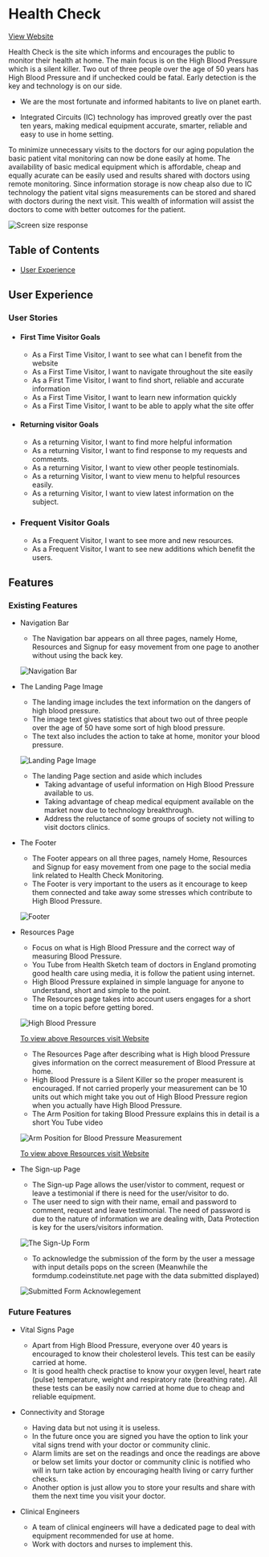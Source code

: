 
# Health Check

[View Website](https://rusjamison.github.io/health-check/  "Health Check")

Health Check is the site which informs and encourages the public to monitor their health at home. The main focus is on the High Blood Pressure which is a silent killer. Two out of three people over the age of 50 years has High Blood Pressure and if unchecked could be fatal. Early detection is the key and technology is on our side.

- We are the most fortunate and informed habitants to live on planet earth.

- Integrated Circuits (IC) technology has improved greatly over the past ten years, making medical equipment accurate, smarter, reliable and easy to use in home setting.

To minimize unnecessary visits to the doctors for our aging population the basic patient vital monitoring can now be done easily at home. The availability of basic medical equipment which is affordable, cheap and equally acurate can be easily used and results shared with doctors using remote monitoring. Since information storage is now cheap also due to IC technology the patient vital signs measurements can be stored and shared with doctors during the next visit. This wealth of information will assist the doctors to come with better outcomes for the patient.

![Screen size response](documentation/response.webp)

## Table of Contents

* [User Experience](#user-experience)



## User Experience

### User Stories

* #### First Time Visitor Goals
    * As a First Time Visitor, I want to see what can I benefit from the website
    * As a First Time Visitor, I want to navigate throughout the site easily
    * As a First Time Visitor, I want to find short, reliable and accurate information
    * As a First Time Visitor, I want to learn new information quickly
    * As a First Time Visitor, I want to be able to apply what the site offer

* #### Returning visitor Goals
    * As a returning Visitor, I want to find more helpful information
    * As a returning Visitor, I want to find response to my requests and comments.
    * As a returning Visitor, I want to view other people testinomials.
    * As a returning Visitor, I want to view menu to helpful resources easily.
    * As a returning Visitor, I want to view latest information on the subject.

* ### Frequent Visitor Goals
    * As a Frequent Visitor, I want to see more and new resources.
    * As a Frequent Visitor, I want to see new additions which benefit the users.

## Features

### Existing Features

* Navigation Bar

    * The Navigation bar appears on all three pages, namely Home, Resources and Signup for easy movement from one page to another without using the back key.

    ![Navigation Bar](documentation/navigation-bar.webp)

* The Landing Page Image

    * The landing image includes the text information on the dangers of high blood pressure.
    * The image text gives statistics that about two out of three people over the age of 50 have some sort of high blood pressure.
    * The text also includes the action to take at home, monitor your blood pressure.

    ![Landing Page Image](documentation/landing-page.webp)

    * The landing Page section and aside which includes
        * Taking advantage of useful information on High Blood Pressure available to us.
        * Taking advantage of cheap medical equipment available on the market now due to technology breakthrough.
        * Address the reluctance of some groups of society not willing to visit doctors clinics.

* The Footer
    * The Footer appears on all three pages, namely Home, Resources and Signup for easy movement from one page to the social media link related to Health Check Monitoring.
    * The Footer is very important to the users as it encourage to keep them connected and take away some stresses which contribute to High Blood Pressure.

    ![Footer](documentation/footer.webp)

* Resources Page
    * Focus on what is High Blood Pressure and the correct way of measuring Blood Pressure.
    * You Tube from Health Sketch team of doctors in England promoting good health care using media, it is follow the patient using internet.
    * High Blood Pressure explained in simple language for anyone to understand, short and simple to the point.
    * The Resources page takes into account users engages for a short time on a topic before getting bored.

    ![High Blood Pressure](documentation/high-blood-pressure-explained.webp)


    [To view above Resources visit Website](https://rusjamison.github.io/health-check/  "Health Check") 

    * The Resources Page after describing what is High blood Pressure gives information on the correct measurement of Blood Pressure at home.
    * High Blood Pressure is a Silent Killer so the proper measurent is encouraged. If not carried properly your measurement can be 10 units out which might take you out of High Blood Pressure region when you actually have High Blood Pressure.
    * The Arm Position for taking Blood Pressure explains this in detail is a short You Tube video

    ![Arm Position for Blood Pressure Measurement](documentation/arm-position.webp)


    [To view above Resources visit Website](https://rusjamison.github.io/health-check/  "Health Check")

* The Sign-up Page
    * The Sign-up Page allows the user/vistor to comment, request or leave a testimonial if there is need for the user/visitor to do.
    * The user need to sign with their name, email and password to comment, request and leave testimonial. The need of password is due to the nature of information we are dealing with, Data Protection is key for the users/visitors information.
    
    ![The Sign-Up Form](documentation/signup-form.webp)

    * To acknowledge the submission of the form by the user a message with input details pops on the screen (Meanwhile the formdump.codeinstitute.net page with the data submitted displayed)

    ![Submitted Form Acknowlegement](documentation/submitted-form-acknowlegement.webp)


### Future Features

* Vital Signs Page
    * Apart from High Blood Pressure, everyone over 40 years is encouraged to know their cholesterol levels. This test can be easily carried at home.
    * It is good health check practise to know your oxygen level, heart rate (pulse) temperature, weight and respiratory rate (breathing rate). All these tests can be easily now carried at home due to cheap and reliable equipment.

* Connectivity and Storage
    * Having data but not using it is useless.
    * In the future once you are signed you have the option to link your vital signs trend with your doctor or community clinic.
    * Alarm limits are set on the readings and once the readings are above or below set limits your doctor or community clinic is notified who will in turn take action by encouraging health living or carry further checks.
    * Another option is just allow you to store your results and share with them the next time you visit your doctor.
* Clinical Engineers
    * A team of clinical engineers will have a dedicated page to deal with equipment recommended for use at home.
    * Work with doctors and nurses to implement this.
    







